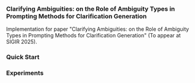 ### Clarifying Ambiguities: on the Role of Ambiguity Types in Prompting Methods for Clarification Generation

Implementation for paper "Clarifying Ambiguities: on the Role of Ambiguity Types in Prompting Methods for Clarification Generation" (To appear at SIGIR 2025). 

### Quick Start

### Experiments